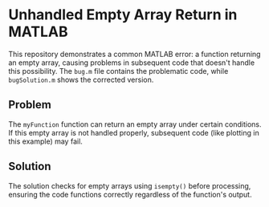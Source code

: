 # Unhandled Empty Array Return in MATLAB

This repository demonstrates a common MATLAB error: a function returning an empty array, causing problems in subsequent code that doesn't handle this possibility. The `bug.m` file contains the problematic code, while `bugSolution.m` shows the corrected version.

## Problem
The `myFunction` function can return an empty array under certain conditions. If this empty array is not handled properly, subsequent code (like plotting in this example) may fail.

## Solution
The solution checks for empty arrays using `isempty()` before processing, ensuring the code functions correctly regardless of the function's output.
